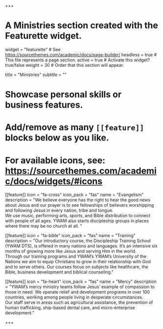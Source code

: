 +++
# A Ministries section created with the Featurette widget.
widget = "featurette"  # See https://sourcethemes.com/academic/docs/page-builder/
headless = true  # This file represents a page section.
active = true  # Activate this widget? true/false
weight = 30  # Order that this section will appear.

title = "Ministries"
subtitle = ""

# Showcase personal skills or business features.
# 
# Add/remove as many `[[feature]]` blocks below as you like.
# 
# For available icons, see: https://sourcethemes.com/academic/docs/widgets/#icons

[[feature]]
  icon = "fa-cross"
  icon_pack = "fas"
  name = "Evangelism"
  description = "We believe everyone has the right to hear the good news about Jesus and our prayer is to see fellowships of believers worshipping and following Jesus in every nation, tribe and tongue.<br />We use music, performing arts, sports, and Bible distribution to connect with people of all ages. YWAM also starts discipleship groups in places where there may be no church at all. "
  
[[feature]]
  icon = "fa-bible"
  icon_pack = "fas"
  name = "Training"
  description = "Our introductory course, the Discipleship Training School (YWAM DTS), is offered in many nations and languages. It’s an intensive six months of growing more like Jesus and serving Him in the world.<br />Through our training programs and YWAM’s YWAM’s University of the Nations we aim to equip Christians to grow in their relationship with God and to serve others. Our courses focus on subjects like healthcare, the Bible, business development and biblical counseling."  
  
[[feature]]
  icon = "fa-heart"
  icon_pack = "fas"
  name = "Mercy"
  description = "YWAM’s mercy ministry teams follow Jesus’ example of compassion to those in need. We operate relief and development programs in over 100 countries, working among people living in desperate circumstances.<br />Our staff serve in areas such as agricultural assistance, the prevention of human trafficking, ship-based dental care, and micro-enterprise development."

+++
